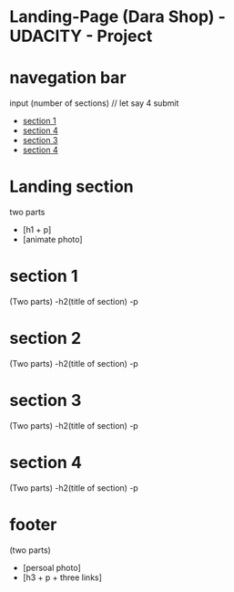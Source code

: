 # Landing-Page (Dara Shop) - UDACITY - Project
# navegation bar
input (number of sections) // let say 4 
submit
- [section 1](#section-1)
- [section 4](#section-2)
- [section 3](#section-3)
- [section 4](#section-4)
# Landing section
two parts
- [h1 + p]
- [animate photo]
# section 1
(Two parts)
-h2(title of section)
-p
# section 2
(Two parts)
-h2(title of section)
-p
# section 3
(Two parts)
-h2(title of section)
-p
# section 4
(Two parts)
-h2(title of section)
-p
# footer
(two parts)
- [persoal photo]
- [h3 + p + three links]

